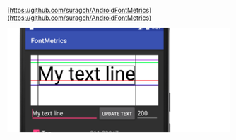 [https://github.com/suragch/AndroidFontMetrics](https://github.com/suragch/AndroidFontMetrics)

![](/assets/textview.png)

